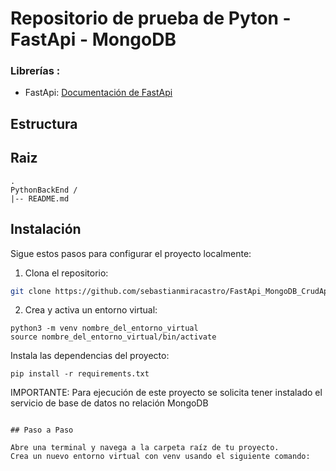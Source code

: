 # Repositorio de prueba de Pyton - FastApi - MongoDB

### Librerías :
- FastApi: [Documentación de FastApi](https://fastapi.tiangolo.com/)

## Estructura 
## Raiz

```
.
PythonBackEnd /
|-- README.md

```

## Instalación

Sigue estos pasos para configurar el proyecto localmente:

1. Clona el repositorio:

```bash
git clone https://github.com/sebastianmiracastro/FastApi_MongoDB_CrudApp.git
```

2. Crea y activa un entorno virtual:

```
python3 -m venv nombre_del_entorno_virtual
source nombre_del_entorno_virtual/bin/activate
```
Instala las dependencias del proyecto:
```
pip install -r requirements.txt
```
IMPORTANTE: 
Para ejecución de este proyecto se solicita tener instalado el servicio de base de datos
no relación MongoDB
```

## Paso a Paso

Abre una terminal y navega a la carpeta raíz de tu proyecto.
Crea un nuevo entorno virtual con venv usando el siguiente comando: